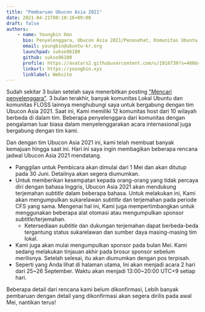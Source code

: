 ```yaml
---
title: "Pembaruan Ubucon Asia 2021"
date: 2021-04-21T00:10:16+09:00
draft: false
authors:
    - name: Youngbin Han
      bio: Penyelenggara, Ubucon Asia 2021/Penasehat, Komunitas Ubuntu Korea 
      email: youngbin@ubuntu-kr.org
      launchpad: sukso96100
      github: sukso96100
      profile: https://avatars2.githubusercontent.com/u/1916739?s=460&v=4
      linkurl: https://youngbin.xyz
      linklabel: Website
---
```


Sudah sekitar 3 bulan setelah saya menerbitkan posting ["Mencari penyelenggara"](../2021-01-07-looking-for-organizers).
3 bulan terakhir, banyak komunitas Lokal Ubuntu dan komunitas FLOSS lainnya menghubungi saya untuk bergabung dengan tim Ubucon Asia 2021.
Saat ini, Kami memiliki 12 komunitas host dari 10 wilayah berbeda di dalam tim. Beberapa penyelenggara dari komunitas dengan pengalaman luar biasa dalam menyelenggarakan acara internasional juga bergabung dengan tim kami.

Dan dengan tim Ubucon Asia 2021 ini, kami telah membuat banyak kemajuan hingga saat ini. Hari ini saya ingin membagikan beberapa rencana jadwal Ubucon Asia 2021 mendatang.

- Panggilan untuk Pembicara akan dimulai dari 1 Mei dan akan ditutup pada 30 Juni. Detailnya akan segera diumumkan.
- Untuk memberikan kesempatan kepada orang-orang yang tidak percaya diri dengan bahasa Inggris, Ubucon Asia 2021 akan mendukung terjemahan *subtitle* dalam beberapa bahasa. Untuk melakukan ini, Kami akan mengumpulkan sukarelawan *subtitle* dan terjemahan pada periode CFS yang sama. Mengenai hal ini, Kami juga mempertimbangkan untuk menggunakan beberapa alat otomasi atau mengumpulkan sponsor *subtitle*/terjemahan.
  - Ketersediaan *subtitle* dan dukungan terjemahan dapat berbeda-beda tergantung status sukarelawan dan sumber daya masing-masing tim lokal.
- Kami juga akan mulai mengumpulkan sponsor pada bulan Mei. Kami sedang melakukan tinjauan akhir pada brosur sponsor sebelum merilisnya. Setelah selesai, itu akan diumumkan dengan pos terpisah.
- Seperti yang Anda lihat di halaman utama, Ini akan menjadi acara 2 hari dari 25~26 September. Waktu akan menjadi 13:00~20:00 UTC+9 setiap hari.

Beberapa detail dari rencana kami belum dikonfirmasi, Lebih banyak pembaruan dengan detail yang dikonfirmasi akan segera dirilis pada awal Mei, nantikan terus!